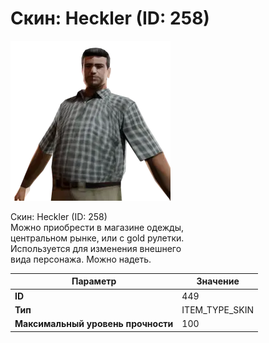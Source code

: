 # Скин: Heckler (ID: 258)

![Item Image](../img/449.webp?raw=true)

Скин: Heckler (ID: 258)<br>Можно приобрести в магазине одежды,<br>центральном рынке, или с gold рулетки.<br>Используется для изменения внешнего<br>вида персонажа. Можно надеть.


| Параметр | Значение |
|----------|----------|
| **ID** | 449 |
| **Тип** | ITEM_TYPE_SKIN |
| **Максимальный уровень прочности** | 100 |

